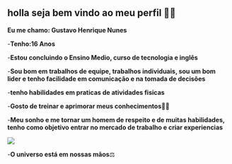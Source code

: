 
## holla seja bem vindo ao meu perfil 🥇🥇

**Eu me chamo: Gustavo Henrique Nunes**

-**Tenho:16 Anos**

-**Estou concluindo o Ensino Medio, curso de tecnologia e inglês**

-**Sou bom em trabalhos de equipe, trabalhos individuais, sou um bom lider e tenho facilidade em comunicação e na tomada de decisões**

-**tenho habilidades em praticas de atividades fisicas**

-**Gosto de treinar e aprimorar meus conhecimentos**💪📖

-**Meu sonho e me tornar um homem de respeito e de muitas habilidades, tenho como objetivo entrar no mercado de trabalho e criar experiencias**

![](https://media1.tenor.com/m/EJZJr9TSwXUAAAAC/galaxy-turning.gif)

-**O universo está em nossas mãos**⚖️



  
